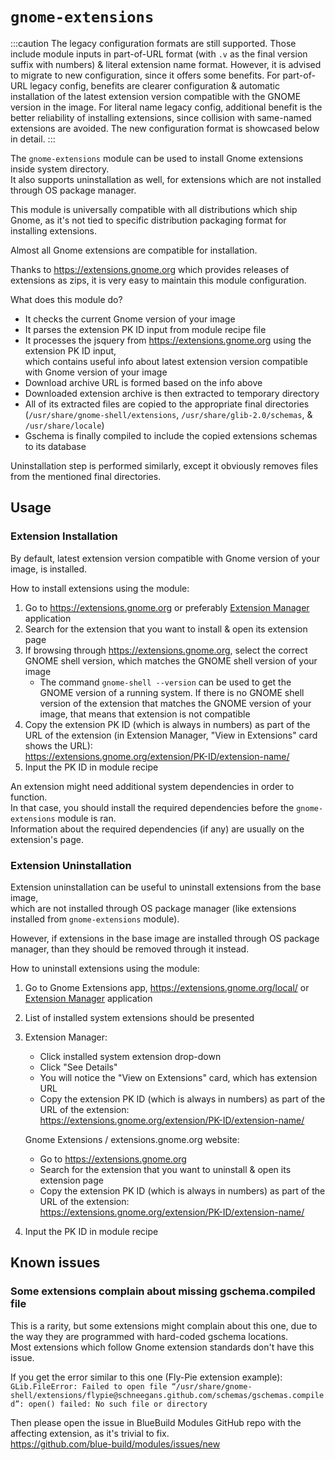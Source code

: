 # `gnome-extensions`

:::caution
The legacy configuration formats are still supported. Those include module inputs in part-of-URL format (with `.v` as the final version suffix with numbers) & literal extension name format. However, it is advised to migrate to new configuration, since it offers some benefits. For part-of-URL legacy config, benefits are clearer configuration & automatic installation of the latest extension version compatible with the GNOME version in the image. For literal name legacy config, additional benefit is the better reliability of installing extensions, since collision with same-named extensions are avoided. The new configuration format is showcased below in detail.
:::

The `gnome-extensions` module can be used to install Gnome extensions inside system directory.  
It also supports uninstallation as well, for extensions which are not installed through OS package manager.

This module is universally compatible with all distributions which ship Gnome, as it's not tied to specific distribution packaging format for installing extensions.

Almost all Gnome extensions are compatible for installation.

Thanks to https://extensions.gnome.org which provides releases of extensions as zips, it is very easy to maintain this module configuration.  

What does this module do?  
- It checks the current Gnome version of your image
- It parses the extension PK ID input from module recipe file
- It processes the jsquery from https://extensions.gnome.org using the extension PK ID input,  
  which contains useful info about latest extension version compatible with Gnome version of your image 
- Download archive URL is formed based on the info above  
- Downloaded extension archive is then extracted to temporary directory
- All of its extracted files are copied to the appropriate final directories  
  (`/usr/share/gnome-shell/extensions`, `/usr/share/glib-2.0/schemas`, & `/usr/share/locale`)
- Gschema is finally compiled to include the copied extensions schemas to its database

Uninstallation step is performed similarly, except it obviously removes files from the mentioned final directories.

## Usage

### Extension Installation

By default, latest extension version compatible with Gnome version of your image, is installed.

How to install extensions using the module:  
1. Go to https://extensions.gnome.org or preferably [Extension Manager](https://github.com/mjakeman/extension-manager) application
2. Search for the extension that you want to install & open its extension page
3. If browsing through https://extensions.gnome.org, select the correct GNOME shell version, which matches the GNOME shell version of your image
   - The command `gnome-shell --version` can be used to get the GNOME version of a running system.
   If there is no GNOME shell version of the extension that matches the GNOME version of your image, that means that extension is not compatible
4. Copy the extension PK ID (which is always in numbers) as part of the URL of the extension (in Extension Manager, "View in Extensions" card shows the URL):  
https://extensions.gnome.org/extension/PK-ID/extension-name/
5. Input the PK ID in module recipe

An extension might need additional system dependencies in order to function.  
In that case, you should install the required dependencies before the `gnome-extensions` module is ran.  
Information about the required dependencies (if any) are usually on the extension's page.  

### Extension Uninstallation

Extension uninstallation can be useful to uninstall extensions from the base image,  
which are not installed through OS package manager (like extensions installed from `gnome-extensions` module).

However, if extensions in the base image are installed through OS package manager, than they should be removed through it instead.

How to uninstall extensions using the module:  
1. Go to Gnome Extensions app, https://extensions.gnome.org/local/ or [Extension Manager](https://github.com/mjakeman/extension-manager) application
2. List of installed system extensions should be presented
3. Extension Manager:  
      - Click installed system extension drop-down  
      - Click "See Details"  
      - You will notice the "View on Extensions" card, which has extension URL  
      - Copy the extension PK ID (which is always in numbers) as part of the URL of the extension:  
         https://extensions.gnome.org/extension/PK-ID/extension-name/
  
    Gnome Extensions / extensions.gnome.org website:  
      - Go to https://extensions.gnome.org  
      - Search for the extension that you want to uninstall & open its extension page  
      - Copy the extension PK ID (which is always in numbers) as part of the URL of the extension:  
         https://extensions.gnome.org/extension/PK-ID/extension-name/
4. Input the PK ID in module recipe

## Known issues
  
### Some extensions complain about missing gschema.compiled file

This is a rarity, but some extensions might complain about this one, due to the way they are programmed with hard-coded gschema locations.  
Most extensions which follow Gnome extension standards don't have this issue.

If you get the error similar to this one (Fly-Pie extension example):  
`GLib.FileError: Failed to open file “/usr/share/gnome-shell/extensions/flypie@schneegans.github.com/schemas/gschemas.compiled”: open() failed: No such file or directory`

Then please open the issue in BlueBuild Modules GitHub repo with the affecting extension, as it's trivial to fix.  
https://github.com/blue-build/modules/issues/new
